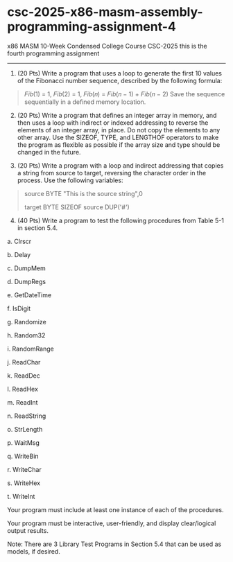 # csc-2025-x86-masm-assembly-programming-assignment-4

x86 MASM 10-Week Condensed College Course CSC-2025 this is the fourth programming assignment

----------

1. (20 Pts) Write a program that uses a loop to generate the first 10 values of the Fibonacci number sequence, described by the following formula:
  >𝐹𝑖𝑏(1) = 1, 𝐹𝑖𝑏(2) = 1, 𝐹𝑖𝑏(𝑛) = 𝐹𝑖𝑏(𝑛 − 1) + 𝐹𝑖𝑏(𝑛 − 2)
  Save the sequence sequentially in a defined memory location.

2. (20 Pts) Write a program that defines an integer array in memory, and then uses a loop with indirect or indexed addressing to reverse the elements of an integer array, in place. Do not copy the elements to any other array. Use the SIZEOF, TYPE, and LENGTHOF operators to make the program as flexible as possible if the array size and type should be changed in the future.

3. (20 Pts) Write a program with a loop and indirect addressing that copies a string from source to target, reversing the character order in the process. Use the following variables:
  >source BYTE "This is the source string",0
  >
  >target BYTE SIZEOF source DUP('#')

4. (40 Pts) Write a program to test the following procedures from Table 5-1 in section 5.4.

  a. Clrscr
  
  b. Delay
  
  c. DumpMem
  
  d. DumpRegs
  
  e. GetDateTime

  f. IsDigit

  g. Randomize
  
  h. Random32

  i. RandomRange

  j. ReadChar

  k. ReadDec

  l. ReadHex

  m. ReadInt

  n. ReadString

  o. StrLength

  p. WaitMsg

  q. WriteBin

  r. WriteChar

  s. WriteHex

  t. WriteInt

Your program must include at least one instance of each of the procedures.

Your program must be interactive, user-friendly, and display clear/logical output results.

Note: There are 3 Library Test Programs in Section 5.4 that can be used as models, if desired.
